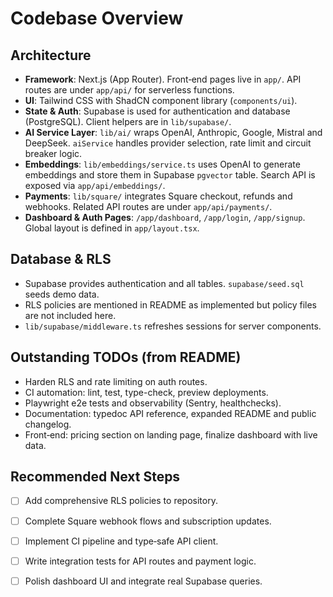 # Codebase Overview

## Architecture

- **Framework**: Next.js (App Router). Front‑end pages live in `app/`. API routes are under `app/api/` for serverless functions.
- **UI**: Tailwind CSS with ShadCN component library (`components/ui`).
- **State & Auth**: Supabase is used for authentication and database (PostgreSQL). Client helpers are in `lib/supabase/`.
- **AI Service Layer**: `lib/ai/` wraps OpenAI, Anthropic, Google, Mistral and DeepSeek. `aiService` handles provider selection, rate limit and circuit breaker logic.
- **Embeddings**: `lib/embeddings/service.ts` uses OpenAI to generate embeddings and store them in Supabase `pgvector` table. Search API is exposed via `app/api/embeddings/`.
- **Payments**: `lib/square/` integrates Square checkout, refunds and webhooks. Related API routes are under `app/api/payments/`.
- **Dashboard & Auth Pages**: `/app/dashboard`, `/app/login`, `/app/signup`. Global layout is defined in `app/layout.tsx`.

## Database & RLS

- Supabase provides authentication and all tables. `supabase/seed.sql` seeds demo data.
- RLS policies are mentioned in README as implemented but policy files are not included here.
- `lib/supabase/middleware.ts` refreshes sessions for server components.

## Outstanding TODOs (from README)

- Harden RLS and rate limiting on auth routes.
- CI automation: lint, test, type-check, preview deployments.
- Playwright e2e tests and observability (Sentry, healthchecks).
- Documentation: typedoc API reference, expanded README and public changelog.
- Front‑end: pricing section on landing page, finalize dashboard with live data.

## Recommended Next Steps

- [ ] Add comprehensive RLS policies to repository.
- [ ] Complete Square webhook flows and subscription updates.
- [ ] Implement CI pipeline and type‑safe API client.
- [ ] Write integration tests for API routes and payment logic.
- [ ] Polish dashboard UI and integrate real Supabase queries.

